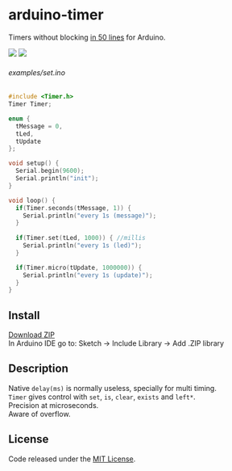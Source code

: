 # arduino-timer

Timers without blocking [in 50 lines](https://github.com/LuKks/arduino-timer/blob/master/Timer.cpp) for Arduino.

![](https://img.shields.io/github/size/LuKks/arduino-timer/Timer.cpp.svg) ![](https://img.shields.io/github/license/LuKks/arduino-timer.svg)

###### examples/set.ino
```c++
#include <Timer.h>
Timer Timer;

enum {
  tMessage = 0,
  tLed,
  tUpdate
};

void setup() {
  Serial.begin(9600);
  Serial.println("init");
}

void loop() {
  if(Timer.seconds(tMessage, 1)) {
    Serial.println("every 1s (message)");
  }
  
  if(Timer.set(tLed, 1000)) { //millis
    Serial.println("every 1s (led)");
  }

  if(Timer.micro(tUpdate, 1000000)) {
    Serial.println("every 1s (update)");
  }
}
```

## Install
[Download ZIP](https://github.com/LuKks/arduino-timer/archive/master.zip)\
In Arduino IDE go to: Sketch -> Include Library -> Add .ZIP library

## Description
Native `delay(ms)` is normally useless, specially for multi timing.\
`Timer` gives control with `set`, `is`, `clear`, `exists` and `left*`.\
Precision at microseconds.\
Aware of overflow.

## License
Code released under the [MIT License](https://github.com/LuKks/arduino-timer/blob/master/LICENSE).
